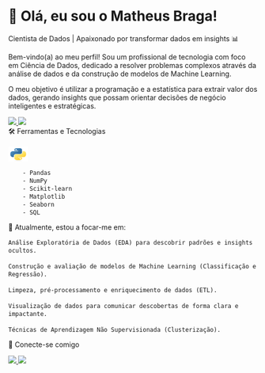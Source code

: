 # 👋 Olá, eu sou o Matheus Braga!
Cientista de Dados | Apaixonado por transformar dados em insights 📊

Bem-vindo(a) ao meu perfil! Sou um profissional de tecnologia com foco em Ciência de Dados, dedicado a resolver problemas complexos através da análise de dados e da construção de modelos de Machine Learning.

O meu objetivo é utilizar a programação e a estatística para extrair valor dos dados, gerando insights que possam orientar decisões de negócio inteligentes e estratégicas.

<div>
<a href="https://github.com/matheuskbraga">
<img height="180em" src="https://github-readme-stats.vercel.app/api?username=matheuskbraga&show_icons=true&theme=tokyonight&include_all_commits=true&count_private=true" />
<img height="180em" src="https://github-readme-stats.vercel.app/api/top-langs/?username=matheuskbraga&layout=compact&langs_count=6&theme=tokyonight" />
</a>
</div>
🛠️ Ferramentas e Tecnologias
<div style="display: inline_block"><br>
<img align="center" alt="Python" height="30" width="40" src="https://raw.githubusercontent.com/devicons/devicon/master/icons/python/python-original.svg" />
<br>
        
        - Pandas
        - NumPy
        - Scikit-learn
        - Matplotlib
        - Seaborn
        - SQL
</div>
🚀 Atualmente, estou a focar-me em:

    Análise Exploratória de Dados (EDA) para descobrir padrões e insights ocultos.

    Construção e avaliação de modelos de Machine Learning (Classificação e Regressão).

    Limpeza, pré-processamento e enriquecimento de dados (ETL).

    Visualização de dados para comunicar descobertas de forma clara e impactante.

    Técnicas de Aprendizagem Não Supervisionada (Clusterização).

📣 Conecte-se comigo

<div>
<a href="https://www.linkedin.com/in/matheus-braga-cc" target="_blank">
<img src="https://img.shields.io/badge/-LinkedIn-%230077B5?style=for-the-badge&logo=linkedin&logoColor=white" />
</a>
<a href="https://instagram.com/matheuskbraga" target="_blank">
<img src="https://img.shields.io/badge/-Instagram-%23E4405F?style=for-the-badge&logo=instagram&logoColor=white" />
</a>
</div>
